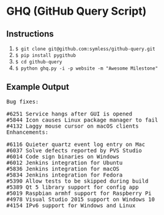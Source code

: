 # GHQ (GitHub Query Script)

## Instructions

1. `$ git clone git@github.com:symless/github-query.git`
2. `$ pip install pygithub`
3. `$ cd github-query`
4. `$ python ghq.py -i -p website -m "Awesome Milestone"`

## Example Output

<pre>
Bug fixes:

#6251 Service hangs after GUI is opened
#5844 Icon causes Linux package manager to fail
#4132 Laggy mouse cursor on macOS clients
Enhancements:

#6116 Quieter quartz event log entry on Mac
#6037 Solve defects reported by PVS Studio
#6014 Code sign binaries on Windows
#6012 Jenkins integration for Ubuntu
#5836 Jenkins integration for macOS
#5834 Jenkins integration for Fedora
#5390 Allow tests to be skipped during build
#5389 Qt 5 library support for config app
#5019 Raspbian armhf support for Raspberry Pi
#4978 Visual Studio 2015 support on Windows 10
#4154 IPv6 support for Windows and Linux
</pre>
